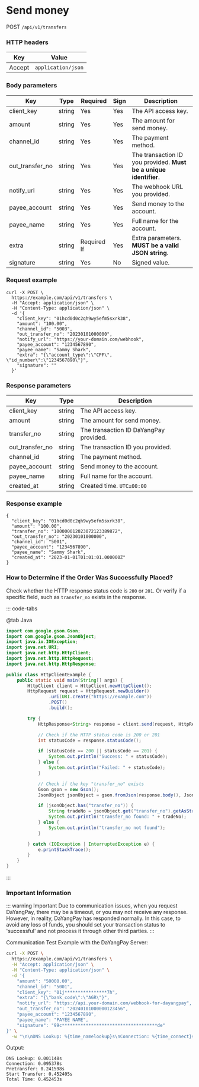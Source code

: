 # Send money

POST `/api/v1/transfers`

### HTTP headers <Badge type="tip" text="Header" vertical="top" />

| Key    | Value              |
| ------ | ------------------ |
| Accept | `application/json` |

### Body parameters <Badge type="tip" text="Body" vertical="top" />

| Key             | Type   | Required    | Sign | Description                                                       |
| --------------- | ------ | ----------- | ---- | ----------------------------------------------------------------- |
| client_key      | string | Yes         | Yes  | The API access key.                                               |
| amount          | string | Yes         | Yes  | The amount for send money.                                        |
| channel_id      | string | Yes         | Yes  | The payment method.                                               |
| out_transfer_no | string | Yes         | Yes  | The transaction ID you provided. **Must be a unique identifier**. |
| notify_url      | string | Yes         | Yes  | The webhook URL you provided.                                     |
| payee_account   | string | Yes         | Yes  | Send money to the account.                                        |
| payee_name      | string | Yes         | Yes  | Full name for the account.                                        |
| extra           | string | Required If | Yes  | Extra parameters. **MUST be a valid JSON string**.                |
| signature       | string | Yes         | No   | Signed value.                                                     |

### Request example

```shell{8,13}
curl -X POST \
  https://example.com/api/v1/transfers \
  -H "Accept: application/json" \
  -H "Content-Type: application/json" \
  -d '{
    "client_key": "01hcd0d0c2qh9wy5efm5sxrk38",
    "amount": "100.00",
    "channel_id": "5003",
    "out_transfer_no": "20230101000000",
    "notify_url": "https://your-domain.com/webhook",
    "payee_account": "1234567890",
    "payee_name": "Sammy Shark",
    "extra": "{\"account_type\":\"CPF\", \"id_number\":\"1234567890\"}",
    "signature": ""
  }'
```

### Response parameters

| Key             | Type   | Description                            |
| --------------- | ------ | -------------------------------------- |
| client_key      | string | The API access key.                    |
| amount          | string | The amount for send money.             |
| transfer_no     | string | The transaction ID DaYangPay provided. |
| out_transfer_no | string | The transaction ID you provided.       |
| channel_id      | string | The payment method.                    |
| payee_account   | string | Send money to the account.             |
| payee_name      | string | Full name for the account.             |
| created_at      | string | Created time. `UTC±00:00`              |

### Response example

```json{4}
{
  "client_key": "01hcd0d0c2qh9wy5efm5sxrk38",
  "amount": "100.00",
  "transfer_no": "100000012023072123389872",
  "out_transfer_no": "20230101000000",
  "channel_id": "5001",
  "payee_account": "1234567890",
  "payee_name": "Sammy Shark",
  "created_at": "2023-01-01T01:01:01.000000Z"
}
```


### How to Determine if the Order Was Successfully Placed?

Check whether the HTTP response status code is `200` or `201`. Or verify if a specific field, such as `transfer_no` exists in the response.

::: code-tabs

@tab Java

```java
import com.google.gson.Gson;
import com.google.gson.JsonObject;
import java.io.IOException;
import java.net.URI;
import java.net.http.HttpClient;
import java.net.http.HttpRequest;
import java.net.http.HttpResponse;

public class HttpClientExample {
    public static void main(String[] args) {
        HttpClient client = HttpClient.newHttpClient();
        HttpRequest request = HttpRequest.newBuilder()
                .uri(URI.create("https://example.com"))
                .POST()
                .build();

        try {
            HttpResponse<String> response = client.send(request, HttpResponse.BodyHandlers.ofString());

            // Check if the HTTP status code is 200 or 201
            int statusCode = response.statusCode();

            if (statusCode == 200 || statusCode == 201) {
                System.out.println("Success: " + statusCode);
            } else {
                System.out.println("Failed: " + statusCode);
            }

            // Check if the key "transfer_no" exists
            Gson gson = new Gson();
            JsonObject jsonObject = gson.fromJson(response.body(), JsonObject.class);

            if (jsonObject.has("transfer_no")) {
                String tradeNo = jsonObject.get("transfer_no").getAsString();
                System.out.println("transfer_no found: " + tradeNo);
            } else {
                System.out.println("transfer_no not found");
            }

        } catch (IOException | InterruptedException e) {
            e.printStackTrace();
        }
    }
}
```
:::


### Important Information

::: warning Important
Due to communication issues, when you request DaYangPay, there may be a timeout, or you may not receive any response. However, in reality, DaYangPay has responded normally. In this case, to avoid any loss of funds, you should set your transaction status to 'successful' and not process it through other third parties.
:::

Communication Test Example with the DaYangPay Server:

```bash
curl -X POST \
  https://example.com/api/v1/transfers \
  -H "Accept: application/json" \
  -H "Content-Type: application/json" \
  -d '{
    "amount": "50000.00",
    "channel_id": "5001",
    "client_key": "01j****************7h",
    "extra": "{\"bank_code\":\"AGR\"}",
    "notify_url": "https://api.your-domain.com/webhook-for-dayangpay",
    "out_transfer_no": "20240101000000123456",
    "payee_account": "1234567890",
    "payee_name": "PAYEE NAME",
    "signature": "99c************************************de"
}' \
  -w "\n\nDNS Lookup: %{time_namelookup}s\nConnection: %{time_connect}s\nPretransfer: %{time_pretransfer}s\nStart Transfer: %{time_starttransfer}s\nTotal Time: %{time_total}s\n"
```

Output:

```text
DNS Lookup: 0.001148s
Connection: 0.095378s
Pretransfer: 0.241598s
Start Transfer: 0.452405s
Total Time: 0.452453s
```

